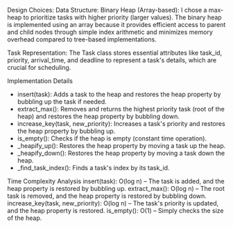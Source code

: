 Design Choices:
Data Structure: Binary Heap (Array-based): I chose a max-heap to prioritize tasks with higher priority (larger values). The binary heap is implemented using an array because it provides efficient access to parent and child nodes through simple index arithmetic and minimizes memory overhead compared to tree-based implementations.

Task Representation: The Task class stores essential attributes like task_id, priority, arrival_time, and deadline to represent a task's details, which are crucial for scheduling.

Implementation Details
- insert(task): Adds a task to the heap and restores the heap property by bubbling up the task if needed.
- extract_max(): Removes and returns the highest priority task (root of the heap) and restores the heap property by bubbling down.
- increase_key(task, new_priority): Increases a task's priority and restores the heap property by bubbling up.
- is_empty(): Checks if the heap is empty (constant time operation).
- _heapify_up(): Restores the heap property by moving a task up the heap.
- _heapify_down(): Restores the heap property by moving a task down the heap.
- _find_task_index(): Finds a task's index by its task_id.

Time Complexity Analysis
insert(task): O(log n) – The task is added, and the heap property is restored by bubbling up.
extract_max(): O(log n) – The root task is removed, and the heap property is restored by bubbling down.
increase_key(task, new_priority): O(log n) – The task's priority is updated, and the heap property is restored.
is_empty(): O(1) – Simply checks the size of the heap.